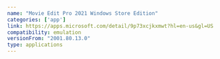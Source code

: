 ```yaml
---
name: "Movie Edit Pro 2021 Windows Store Edition"
categories: ['app']
link: https://apps.microsoft.com/detail/9p73xcjkxmwt?hl=en-us&gl=US
compatibility: emulation
versionFrom: "2001.80.13.0"
type: applications
---
```


